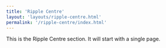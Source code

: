 ```yaml
---
title: 'Ripple Centre'
layout: 'layouts/ripple-centre.html'
permalink: '/ripple-centre/index.html'
---
```


This is the Ripple Centre section. It will start with a single page.
